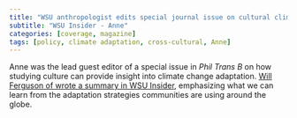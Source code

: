 ```yaml
---
title: "WSU anthropologist edits special journal issue on cultural climate adaptation"
subtitle: "WSU Insider - Anne"
categories: [coverage, magazine]
tags: [policy, climate adaptation, cross-cultural, Anne]
---
```

Anne was the lead guest editor of a special issue in _Phil Trans B_ on how studying culture can provide insight into climate change adaptation. [Will Ferguson of wrote a summary in WSU Insider](https://news.wsu.edu/news/2023/09/26/wsu-anthropologist-edits-special-journal-issue-on-climate-adaptation/), emphasizing what we can learn from the adaptation strategies communities are using around the globe.
